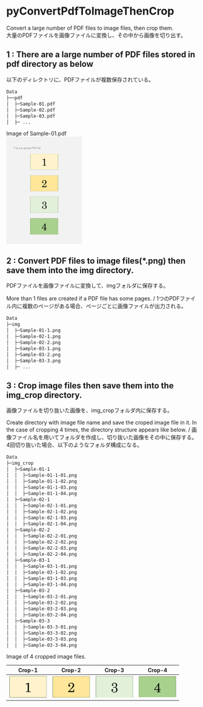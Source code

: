 # pyConvertPdfToImageThenCrop
Convert a large number of PDF files to image files, then crop them. <br>
大量のPDFファイルを画像ファイルに変換し、その中から画像を切り出す。

## 1 : There are a large number of PDF files stored in pdf directory as below
以下のディレクトリに、PDFファイルが複数保存されている。
~~~
Data
├──pdf 
│  ├─Sample-01.pdf
│  ├─Sample-02.pdf
│  ├─Sample-03.pdf
│  ├─ ...
~~~
Image of Sample-01.pdf<br>
<img src="https://github.com/okagen/pyConvertPdfToImageThenCrop/blob/master/Data/img/Sample-01-1.png?raw=true" width="200">

## 2 : Convert PDF files to image files(*.png) then save them into the img directory.
PDFファイルを画像ファイルに変換して、imgフォルダに保存する。
  
More than 1 files are created if a PDF file has some pages. / 1つのPDFファイル内に複数のページがある場合、ページごとに画像ファイルが出力される。
~~~
Data
├─img
│  ├─Sample-01-1.png
│  ├─Sample-02-1.png
│  ├─Sample-02-2.png
│  ├─Sample-03-1.png
│  ├─Sample-03-2.png
│  ├─Sample-03-3.png
│  ├─ ...
~~~

## 3 : Crop image files then save them into the img_crop directory.
画像ファイルを切り抜いた画像を、img_cropフォルダ内に保存する。

Create directory with image file name and save the croped image file in it. In the case of cropping 4 times, the directory structure appears like below. / 画像ファイル名を用いてフォルダを作成し、切り抜いた画像をその中に保存する。4回切り抜いた場合、以下のようなフォルダ構成になる。
~~~
Data
├─img_crop
│  ├─Sample-01-1
│  │  ├─Sample-01-1-01.png
│  │  ├─Sample-01-1-02.png
│  │  ├─Sample-01-1-03.png
│  │  ├─Sample-01-1-04.png
│  ├─Sample-02-1
│  │  ├─Sample-02-1-01.png
│  │  ├─Sample-02-1-02.png
│  │  ├─Sample-02-1-03.png
│  │  ├─Sample-02-1-04.png
│  ├─Sample-02-2
│  │  ├─Sample-02-2-01.png
│  │  ├─Sample-02-2-02.png
│  │  ├─Sample-02-2-03.png
│  │  ├─Sample-02-2-04.png
│  ├─Sample-03-1
│  │  ├─Sample-03-1-01.png
│  │  ├─Sample-03-1-02.png
│  │  ├─Sample-03-1-03.png
│  │  ├─Sample-03-1-04.png
│  ├─Sample-03-2
│  │  ├─Sample-03-2-01.png
│  │  ├─Sample-03-2-02.png
│  │  ├─Sample-03-2-03.png
│  │  ├─Sample-03-2-04.png
│  ├─Sample-03-3
│  │  ├─Sample-03-3-01.png
│  │  ├─Sample-03-3-02.png
│  │  ├─Sample-03-3-03.png
│  │  ├─Sample-03-3-04.png
~~~

Image of 4 cropped image files.<br>

|Crop-1|Crop-2|Crop-3|Crop-4|
| :---: | :---: | :---: | :---: |
|<img src="https://github.com/okagen/pyConvertPdfToImageThenCrop/blob/master/Data/img_crop/Sample-01-1/Sample-01-1-01.png?raw=true" alt="Image of Sample-01-1-01.pdf" width="100">|<img src="https://github.com/okagen/pyConvertPdfToImageThenCrop/blob/master/Data/img_crop/Sample-01-1/Sample-01-1-02.png?raw=true" alt="Image of Sample-01-1-02.pdf" width="100">|<img src="https://github.com/okagen/pyConvertPdfToImageThenCrop/blob/master/Data/img_crop/Sample-01-1/Sample-01-1-03.png?raw=true" alt="Image of Sample-01-1-03.pdf" width="100">|<img src="https://github.com/okagen/pyConvertPdfToImageThenCrop/blob/master/Data/img_crop/Sample-01-1/Sample-01-1-04.png?raw=true" alt="Image of Sample-01-1-04.pdf" width="100">|
